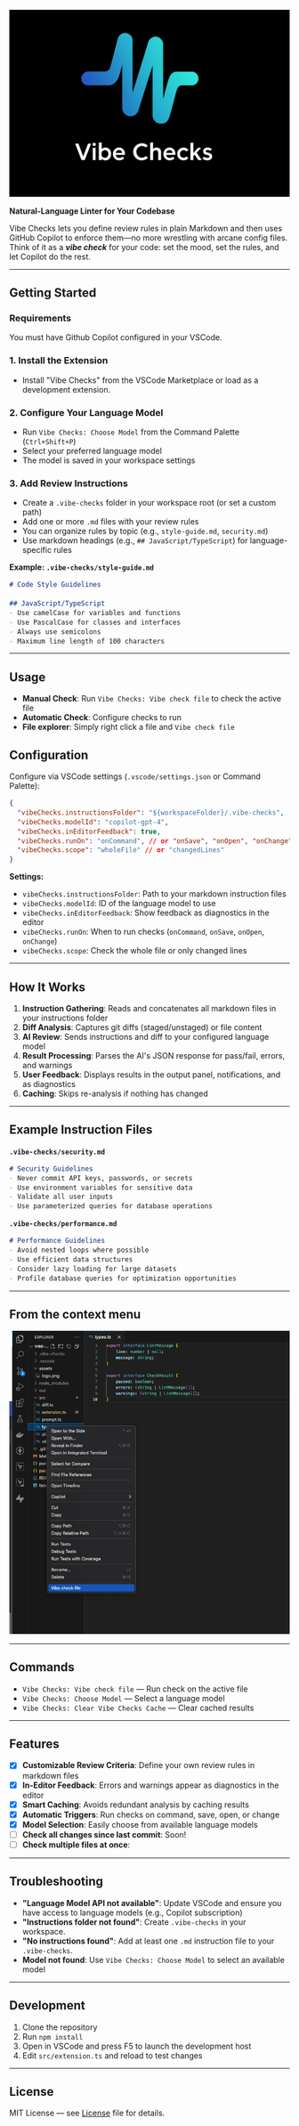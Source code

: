 ![Vibe checks logo](assets/logo.png)

**Natural-Language Linter for Your Codebase**

Vibe Checks lets you define review rules in plain Markdown and then uses GitHub Copilot to enforce them—no more wrestling with arcane config files. Think of it as a _**vibe check**_ for your code: set the mood, set the rules, and let Copilot do the rest.

---

## Getting Started

### Requirements
You must have Github Copilot configured in your VSCode.

### 1. Install the Extension

- Install "Vibe Checks" from the VSCode Marketplace or load as a development extension.

### 2. Configure Your Language Model

- Run `Vibe Checks: Choose Model` from the Command Palette (`Ctrl+Shift+P`)
- Select your preferred language model
- The model is saved in your workspace settings

### 3. Add Review Instructions

- Create a `.vibe-checks` folder in your workspace root (or set a custom path)
- Add one or more `.md` files with your review rules
- You can organize rules by topic (e.g., `style-guide.md`, `security.md`)
- Use markdown headings (e.g., `## JavaScript/TypeScript`) for language-specific rules

**Example: `.vibe-checks/style-guide.md`**
```markdown
# Code Style Guidelines

## JavaScript/TypeScript
- Use camelCase for variables and functions
- Use PascalCase for classes and interfaces
- Always use semicolons
- Maximum line length of 100 characters
```

---

## Usage

- **Manual Check**: Run `Vibe Checks: Vibe check file` to check the active file
- **Automatic Check**: Configure checks to run
- **File explorer**: Simply right click a file and `Vibe check file`

## Configuration

Configure via VSCode settings (`.vscode/settings.json` or Command Palette):

```json
{
  "vibeChecks.instructionsFolder": "${workspaceFolder}/.vibe-checks",
  "vibeChecks.modelId": "copilot-gpt-4",
  "vibeChecks.inEditorFeedback": true,
  "vibeChecks.runOn": "onCommand", // or "onSave", "onOpen", "onChange"
  "vibeChecks.scope": "wholeFile" // or "changedLines"
}
```

**Settings:**
- `vibeChecks.instructionsFolder`: Path to your markdown instruction files
- `vibeChecks.modelId`: ID of the language model to use
- `vibeChecks.inEditorFeedback`: Show feedback as diagnostics in the editor
- `vibeChecks.runOn`: When to run checks (`onCommand`, `onSave`, `onOpen`, `onChange`)
- `vibeChecks.scope`: Check the whole file or only changed lines

---

## How It Works

1. **Instruction Gathering**: Reads and concatenates all markdown files in your instructions folder
2. **Diff Analysis**: Captures git diffs (staged/unstaged) or file content
3. **AI Review**: Sends instructions and diff to your configured language model
4. **Result Processing**: Parses the AI's JSON response for pass/fail, errors, and warnings
5. **User Feedback**: Displays results in the output panel, notifications, and as diagnostics
6. **Caching**: Skips re-analysis if nothing has changed

---

## Example Instruction Files

**`.vibe-checks/security.md`**
```markdown
# Security Guidelines
- Never commit API keys, passwords, or secrets
- Use environment variables for sensitive data
- Validate all user inputs
- Use parameterized queries for database operations
```

**`.vibe-checks/performance.md`**
```markdown
# Performance Guidelines
- Avoid nested loops where possible
- Use efficient data structures
- Consider lazy loading for large datasets
- Profile database queries for optimization opportunities
```

---
## From the context menu
![ContextMenuExample](assets/context-menu.png)

---

## Commands

- `Vibe Checks: Vibe check file` — Run check on the active file
- `Vibe Checks: Choose Model` — Select a language model
- `Vibe Checks: Clear Vibe Checks Cache` — Clear cached results

---

## Features

- [x] **Customizable Review Criteria**: Define your own review rules in markdown files
- [x] **In-Editor Feedback**: Errors and warnings appear as diagnostics in the editor
- [x] **Smart Caching**: Avoids redundant analysis by caching results
- [x] **Automatic Triggers**: Run checks on command, save, open, or change
- [x] **Model Selection**: Easily choose from available language models
- [ ] **Check all changes since last commit**: Soon!
- [ ] **Check multiple files at once**: 

---

## Troubleshooting

- **"Language Model API not available"**: Update VSCode and ensure you have access to language models (e.g., Copilot subscription)
- **"Instructions folder not found"**: Create `.vibe-checks` in your workspace.
- **"No instructions found"**: Add at least one `.md` instruction file to your `.vibe-checks`.
- **Model not found**: Use `Vibe Checks: Choose Model` to select an available model

---

## Development

1. Clone the repository
2. Run `npm install`
3. Open in VSCode and press F5 to launch the development host
4. Edit `src/extension.ts` and reload to test changes

---

## License

MIT License — see [License](LICENSE) file for details.